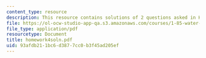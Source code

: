 ```yaml
---
content_type: resource
description: This resource contains solutions of 2 questions asked in Homework 4.
file: https://ol-ocw-studio-app-qa.s3.amazonaws.com/courses/1-85-water-and-wastewater-treatment-engineering-spring-2006/93afdb211bc6d3877cc0b3f45ad205ef_homework4soln.pdf
file_type: application/pdf
resourcetype: Document
title: homework4soln.pdf
uid: 93afdb21-1bc6-d387-7cc0-b3f45ad205ef
---
```

